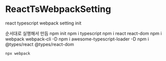 # ReactTsWebpackSetting
react typescript webpack setting init

순서대로 실행해서 만듬
npm init
npm i typescript
npm i react react-dom
npm i webpack webpack-cli -D
npm i awesome-typescript-loader -D
npm i @types/react @types/react-dom


```
npx webpack
```
